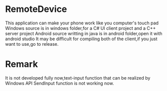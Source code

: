 # RemoteDevice
This application can make your phone work like you computer's touch pad
Windows source is in windows folder,for a C# UI client project and a C++ server project
Android source writting in java  is in android folder,open it with android studio
It may be difficult for compiling both of the client,if you just want to use,go to release.

# Remark
It is not developed fully now,text-input function that can be realized by Windows API SendInput function is not working now.
